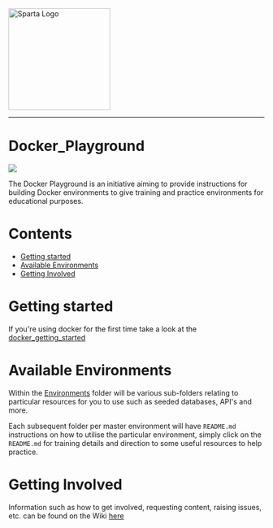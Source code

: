 <img src="https://boolerang.co.uk/wp-content/uploads/job-manager-uploads/company_logo/2018/04/SG-Logo-Black.png" alt="Sparta Logo" width="200"/>

---
# Docker_Playground

![](https://upload.wikimedia.org/wikipedia/commons/thumb/4/4e/Docker_%28container_engine%29_logo.svg/2000px-Docker_%28container_engine%29_logo.svg.png)

The Docker Playground is an initiative aiming to provide instructions for building Docker environments to give training and practice environments for educational purposes.

# Contents
* [Getting started](#getting-started)
* [Available Environments](#available-environments)
* [Getting Involved](#getting-involved)

# Getting started
If you're using docker for the first time take a look at the [docker_getting_started](https://github.com/spartaglobal/Docker_Playground/tree/master/docker_getting_started)

# Available Environments

Within the [Environments](https://github.com/spartaglobal/Docker_Playground/tree/master/environments) folder will be various sub-folders relating to particular resources for you to use such as seeded databases, API's and more.

Each subsequent folder per master environment will have `README.md` instructions on how to utilise the particular environment, simply click on the `README.md` for training details and direction to some useful resources to help practice. 
    
# Getting Involved

Information such as how to get involved, requesting content, raising issues, etc. can be found on the Wiki [here](https://github.com/spartaglobal/Docker_Playground/wiki)


